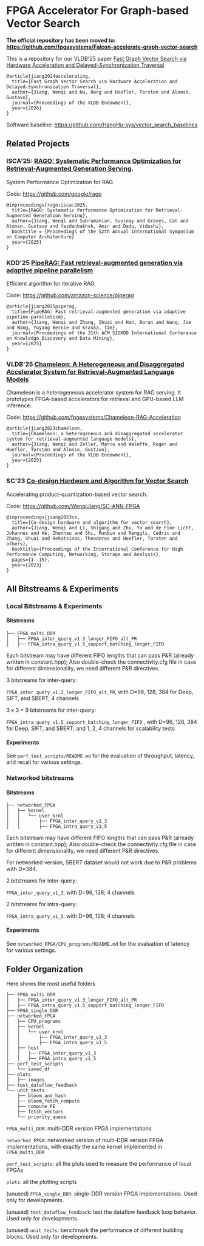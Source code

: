 # FPGA Accelerator For Graph-based Vector Search

**The official repository has been moved to: https://github.com/fpgasystems/Falcon-accelerate-graph-vector-search**

This is a repository for our VLDB'25 paper [Fast Graph Vector Search via Hardware Acceleration and Delayed-Synchronization Traversal](https://arxiv.org/abs/2406.12385)

```
@article{jiang2024accelerating,
  title={Fast Graph Vector Search via Hardware Acceleration and Delayed-Synchronization Traversal},
  author={Jiang, Wenqi and Hu, Hang and Hoefler, Torsten and Alonso, Gustavo},
  journal={Proceedings of the VLDB Endowment},
  year={2026}
}
```

Software baseline: https://github.com/HangHu-sys/vector_search_baselines

## Related Projects

### ISCA'25: [RAGO: Systematic Performance Optimization for Retrieval-Augmented Generation Serving](https://arxiv.org/pdf/2503.14649). 

System Performance Optimization for RAG.

Code: https://github.com/google/rago 

```
@inproceedings{rago:isca:2025,
  title={RAGO: Systematic Performance Optimization for Retrieval-Augmented Generation Serving},
  author={Jiang, Wenqi and Subramanian, Suvinay and Graves, Cat and Alonso, Gustavo and Yazdanbakhsh, Amir and Dadu, Vidushi},
  booktitle = {Proceedings of the 52th Annual International Symposium on Computer Architecture}
  year={2025}
}
```

### KDD'25 [PipeRAG: Fast retrieval-augmented generation via adaptive pipeline parallelism](https://www.amazon.science/publications/piperag-fast-retrieval-augmented-generation-via-adaptive-pipeline-parallelism)

Efficient algorithm for iterative RAG. 

Code: https://github.com/amazon-science/piperag 

```
@article{jiang2025piperag,
  title={PipeRAG: Fast retrieval-augmented generation via adaptive pipeline parallelism},
  author={Jiang, Wenqi and Zhang, Shuai and Han, Boran and Wang, Jie and Wang, Yuyang Bernie and Kraska, Tim},
  journal={Proceedings of the 31th ACM SIGKDD International Conference on Knowledge Discovery and Data Mining},
  year={2025}
}
```

### VLDB'25 [Chameleon: A Heterogeneous and Disaggregated Accelerator System for Retrieval-Augmented Language Models](https://arxiv.org/pdf/2310.09949)

Chameleon is a heterogeneous accelerator system for RAG serving. It prototypes FPGA-based accelerators for retrieval and GPU-based LLM inference.

Code: https://github.com/fpgasystems/Chameleon-RAG-Acceleration

```
@article{jiang2023chameleon,
  title={Chameleon: a heterogeneous and disaggregated accelerator system for retrieval-augmented language models},
  author={Jiang, Wenqi and Zeller, Marco and Waleffe, Roger and Hoefler, Torsten and Alonso, Gustavo},
  journal={Proceedings of the VLDB Endowment},
  year={2025}
}
```

### SC'23 [Co-design Hardware and Algorithm for Vector Search](https://arxiv.org/pdf/2306.11182)

Accelerating product-quantization-based vector search. 

Code: https://github.com/WenqiJiang/SC-ANN-FPGA

```
@inproceedings{jiang2023co,
  title={Co-design hardware and algorithm for vector search},
  author={Jiang, Wenqi and Li, Shigang and Zhu, Yu and de Fine Licht, Johannes and He, Zhenhao and Shi, Runbin and Renggli, Cedric and Zhang, Shuai and Rekatsinas, Theodoros and Hoefler, Torsten and others},
  booktitle={Proceedings of the International Conference for High Performance Computing, Networking, Storage and Analysis},
  pages={1--15},
  year={2023}
}
```

## All Bitstreams & Experiments

### Local Bitstreams & Experiments

#### Bitstreams

```
├── FPGA_multi_DDR
│   ├── FPGA_inter_query_v1.3_longer_FIFO_alt_PR
│   ├── FPGA_intra_query_v1.5_support_batching_longer_FIFO
```

Each bitstream may have different FIFO lengths that can pass P&R (already written in constant.hpp); Also double-check the connectivity.cfg file in case for different dimensionality, we need different P&R directives. 

3 bitstreams for inter-query:

`FPGA_inter_query_v1.3_longer_FIFO_alt_PR`, with D=96, 128, 384 for Deep, SIFT, and SBERT; 4 channels

3 x 3 = 9 bitstreams for inter-query:

`FPGA_intra_query_v1.5_support_batching_longer_FIFO` , with D=96, 128, 384 for Deep, SIFT, and SBERT; and 1, 2, 4 channels for scalability tests

#### Experiments

See `perf_test_scripts/README.md` for the evaluation of throughput, latency, and recall for various settings. 

### Networked bitstreams

#### Bitstreams

```
├── networked_FPGA
│   ├── kernel
│   │   └── user_krnl
│   │       ├── FPGA_inter_query_v1_3
│   │       ├── FPGA_intra_query_v1_5
```

Each bitstream may have different FIFO lengths that can pass P&R (already written in constant.hpp); Also double-check the connectivity.cfg file in case for different dimensionality, we need different P&R directives. 

For networked version, SBERT dataset would not work due to P&R problems with D=384.

2 bitstreams for inter-query:

`FPGA_inter_query_v1_3`, with D=96, 128; 4 channels

2 bitstreams for intra-query:

`FPGA_intra_query_v1_5`, with D=96, 128; 4 channels

#### Experiments

See `networked_FPGA/CPU_programs/README.md` for the evaluation of latency for various settings. 

## Folder Organization

Here shows the most useful folders

```
├── FPGA_multi_DDR
│   ├── FPGA_inter_query_v1.3_longer_FIFO_alt_PR
│   ├── FPGA_intra_query_v1.5_support_batching_longer_FIFO
├── FPGA_single_DDR
├── networked_FPGA
│   ├── CPU_programs
│   ├── kernel
│   │   └── user_krnl
│   │       ├── FPGA_inter_query_v1_3
│   │       ├── FPGA_intra_query_v1_5
│   ├── host
│   │   ├── FPGA_inter_query_v1_3
│   │   ├── FPGA_intra_query_v1_5
├── perf_test_scripts
│   └── saved_df
├── plots
│   ├── images
├── test_dataflow_feedback
└── unit_tests
    ├── bloom_and_hash
    ├── bloom_fetch_compute
    ├── compute_PE
    ├── fetch_vectors
    └── priority_queue
```

`FPGA_multi_DDR`: multi-DDR version FPGA implementations

`networked_FPGA`: networked version of multi-DDR version FPGA implementations, with exactly the same kernel implemented in `FPGA_multi_DDR`

`perf_test_scripts`: all the plots used to measure the performance of local FPGAs

`plots`: all the plotting scripts

(unused) `FPGA_single_DDR`: single-DDR version FPGA implementations. Used only for developments.

(unused) `test_dataflow_feedback`: test the dataflow feedback loop behavior. Used only for developments.

(unused) `unit_tests`: benchmark the performance of different building blocks. Used only for developments.
